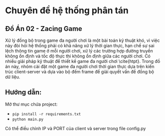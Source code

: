 # Chuyên đề hệ thống phân tán
## Đồ Án 02 - Zacing Game

Xử lý đồng bộ trong game đa người chơi là một bài toán kỹ thuật khó, vì việc này đòi hỏi hệ thống phải có khả năng xử lý thời gian thực, hạn chế sự sai lệch thông tin game ở mỗi người chơi, xử lý các trường hợp đường truyền không ổn định và tốc độ thực thi không ổn định giữa các người chơi. Có nhiều giải pháp kỹ thuật để thiết kế game đa người chơi \cite{htpt}. Trong đồ án này, nhóm cài đặt một game đa người chơi thời gian thực dựa trên kiến trúc client-server và dựa vào bộ đếm frame để giải quyết vấn đề đồng bộ dữ liệu.

## Hướng dẫn:
Mở thư mục chứa project:
- `pip install -r requirements.txt`
- `python main.py`

Có thể điều chỉnh IP và PORT của client và server trong file config.py